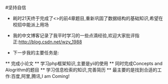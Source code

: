 #坚持自信

* 耗时21天终于完成了<<cracking the coding interview>>的前4章题目,重新巩固了数据结构的基础知识,希望在校招中能派上用场

* 我的中文博客记录了我平时学习的一些点滴经验,欢迎大家批评指正:http://blog.csdn.net/wzy_1988

* 下一步我的主要任务是:

** 完成小论文
** 学习php框架知识,主要是yii的使用
** 同时完成Concepts and Alogrithm的题目
** 学习信息检索的知识,完善简历
** 最主要的是找到合适的工作:百度,阿里,腾讯,I am Coming!
